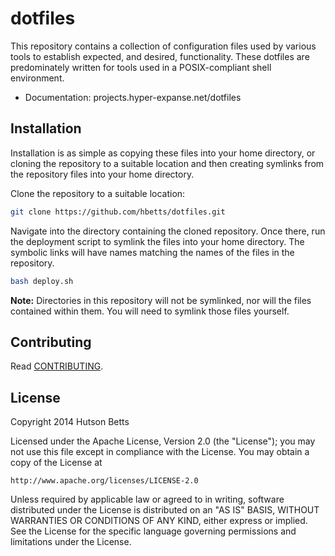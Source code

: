 # dotfiles

This repository contains a collection of configuration files used by various tools to establish expected, and desired, functionality. These dotfiles are predominately written for tools used in a POSIX-compliant shell environment.

* Documentation: projects.hyper-expanse.net/dotfiles

## Installation

Installation is as simple as copying these files into your home directory, or cloning the repository to a suitable location and then creating symlinks from the repository files into your home directory.

Clone the repository to a suitable location:

```bash
git clone https://github.com/hbetts/dotfiles.git
```

Navigate into the directory containing the cloned repository. Once there, run the deployment script to symlink the files into your home directory. The symbolic links will have names matching the names of the files in the repository.

```bash
bash deploy.sh
```

**Note:** Directories in this repository will not be symlinked, nor will the files contained within them. You will need to symlink those files yourself.

## Contributing

Read [CONTRIBUTING](CONTRIBUTING.md).

## License

Copyright 2014 Hutson Betts

Licensed under the Apache License, Version 2.0 (the "License");
you may not use this file except in compliance with the License.
You may obtain a copy of the License at

	http://www.apache.org/licenses/LICENSE-2.0

Unless required by applicable law or agreed to in writing, software
distributed under the License is distributed on an "AS IS" BASIS,
WITHOUT WARRANTIES OR CONDITIONS OF ANY KIND, either express or implied.
See the License for the specific language governing permissions and
limitations under the License.
